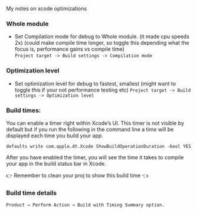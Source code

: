 My notes on xcode optimizations<!--more-->

### Whole module
- Set Compilation mode for debug to Whole module. (it made cpu speeds 2x) (could make compile time longer, so toggle this depending what the focus is, performance gains vs compile time)  
`Project target -> Build settings -> Compilation mode`

### Optimization level
- Set optimization level for debug to fastest, smallest (might want to toggle this if your not performance testing etc)
`Project target -> Build settings -> Optimization level`

### Build times:
You can enable a timer right within Xcode’s UI. This timer is not visible by default but if you run the following in the command line a time will be displayed each time you build your app.

`defaults write com.apple.dt.Xcode ShowBuildOperationDuration -bool YES`

After you have enabled the timer, you will see the time it takes to compile your app in the build status bar in Xcode.

👉 Remember to clean your proj to show this build time 👈

### Build time details
`Product → Perform Action → Build with Timing Summary option.`
